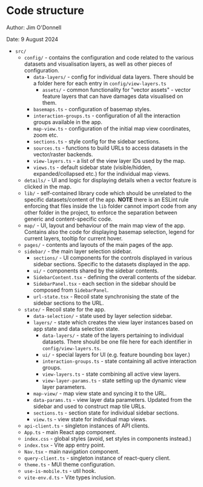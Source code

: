 # Code structure

Author: Jim O'Donnell

Date: 9 August 2024

- `src/`
  - `config/` - contains the configuration and code related to the various
    datasets and visualisation layers, as well as other pieces of configuration.
    - `data-layers/` - config for individual data layers. There should be a folder here for each entry in `config/view-layers.ts`
      - `assets/` - common functionality for "vector assets" - vector feature
        layers that can have damages data visualised on them.
    - `basemaps.ts` - configuration of basemap styles.
    - `interaction-groups.ts` - configuration of all the interaction groups
      available in the app.
    - `map-view.ts` - configuration of the initial map view coordinates, zoom
      etc.
    - `sections.ts` - style config for the sidebar sections.
    - `sources.ts` - functions to build URLs to access datasets in the
      vector/raster backends.
    - `view-layers.ts` - a list of the view layer IDs used by the map.
    - `views.ts` - default sidebar state (visible/hidden, expanded/collapsed etc.) for the individual map views.
  - `details/` - UI and logic for displaying details when a vector feature is clicked in the map.
  - `lib/` - self-contained library code which should be unrelated to the specific
    datasets/content of the app. **NOTE** there is an ESLint rule enforcing that
    files inside the `lib` folder cannot import code from any other folder in
    the project, to enforce the separation between generic and content-specific
    code.
  - `map/` - UI, layout and behaviour of the main map view of the app. Contains
    also the code for displaying basemap selection, legend for current layers,
    tooltip for current hover.
  - `pages/` - contents and layouts of the main pages of the app.
  - `sidebar/` - the main layer selection sidebar.
    - `sections/` - UI components for the controls displayed in various sidebar
      sections. Specific to the datasets displayed in the app.
    - `ui/` - components shared by the sidebar contents.
    - `SidebarContent.tsx` - defining the overall contents of the sidebar.
    - `SidebarPanel.tsx` - each section in the sidebar should be composed from `SidebarPanel`.
    - `url-state.tsx` - Recoil state synchronising the state of the sidebar
      sections to the URL.
  - `state/` - Recoil state for the app.
    - `data-selection/` - state used by layer selection sidebar.
    - `layers/` - state which creates the view layer instances based on app
      state and data selection state.
      - `data-layers/` - state of the layers pertaining to individual datasets. There should be one file here for each identifier in `config/view-layers.ts`.
      - `ui/` - special layers for UI (e.g. feature bounding box layer.)
      - `interaction-groups.ts` - state containing all active interaction groups.
      - `view-layers.ts` - state combining all active view layers.
      - `view-layer-params.ts` - state setting up the dynamic view layer
        parameters.
    - `map-view/` - map view state and syncing it to the URL.
    - `data-params.ts` - view layer data parameters. Updated from the sidebar and used to construct map tile URLs.
    - `sections.ts` - section state for individual sidebar sections.
    - `view.ts` - view state for individual map views.
  - `api-client.ts` - singleton instances of API clients.
  - `App.ts` - main React app component.
  - `index.css` - global styles (avoid, set styles in components instead.)
  - `index.tsx` - Vite app entry point.
  - `Nav.tsx` - main navigation component.
  - `query-client.ts` - singleton instance of react-query client.
  - `theme.ts` - MUI theme configuration.
  - `use-is-mobile.ts` - util hook.
  - `vite-env.d.ts` - Vite types inclusion.

